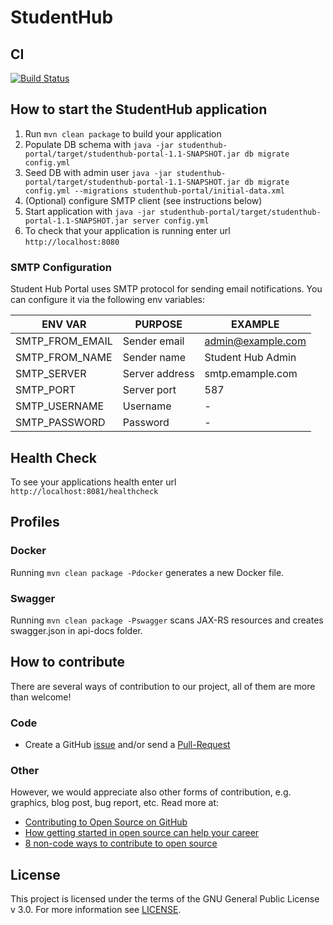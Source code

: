 # StudentHub

## CI

[![Build Status](https://travis-ci.org/StudentHubCZ/studenthub-portal.svg?branch=master)](https://travis-ci.org/StudentHubCZ/studenthub-portal)

## How to start the StudentHub application

1. Run `mvn clean package` to build your application
1. Populate DB schema with `java -jar studenthub-portal/target/studenthub-portal-1.1-SNAPSHOT.jar db migrate config.yml`
1. Seed DB with admin user `java -jar studenthub-portal/target/studenthub-portal-1.1-SNAPSHOT.jar db migrate config.yml --migrations studenthub-portal/initial-data.xml`
1. (Optional) configure SMTP client (see instructions below)
1. Start application with `java -jar studenthub-portal/target/studenthub-portal-1.1-SNAPSHOT.jar server config.yml`
1. To check that your application is running enter url `http://localhost:8080`

### SMTP Configuration

Student Hub Portal uses SMTP protocol for sending email notifications. You can configure it via the following env variables:

| ENV VAR         | PURPOSE        | EXAMPLE             |
| --------------- |----------------| --------------------|
| SMTP_FROM_EMAIL | Sender email   | admin@example.com   |
| SMTP_FROM_NAME  | Sender name    | Student Hub Admin   |
| SMTP_SERVER     | Server address | smtp.emample.com     |
| SMTP_PORT       | Server port    | 587                 |
| SMTP_USERNAME   | Username       | -                   |
| SMTP_PASSWORD   | Password       | -                   |


## Health Check

To see your applications health enter url `http://localhost:8081/healthcheck`

## Profiles

### Docker

Running ```mvn clean package -Pdocker``` generates a new Docker file.

### Swagger

Running ```mvn clean package -Pswagger``` scans JAX-RS resources and creates swagger.json in api-docs folder.

## How to contribute

There are several ways of contribution to our project, all of them are more than welcome!

### Code

* Create a GitHub [issue](https://github.com/StudentHubCZ/studenthub-portal/issues/new) and/or send a [Pull-Request](https://github.com/StudentHubCZ/studenthub-portal/compare)

### Other

However, we would appreciate also other forms of contribution, e.g. graphics, blog post, bug report, etc. Read more at:

* [Contributing to Open Source on GitHub](https://guides.github.com/activities/contributing-to-open-source/)
* [How getting started in open source can help your career](https://opensource.com/life/16/1/3-new-open-source-contributors-share-their-experiences)
* [8 non-code ways to contribute to open source](https://opensource.com/life/16/1/8-ways-contribute-open-source-without-writing-code)

## License

This project is licensed under the terms of the GNU General Public License v 3.0. For more information see [LICENSE](https://github.com/StudentHubCZ/studenthub-portal/blob/master/LICENSE).
